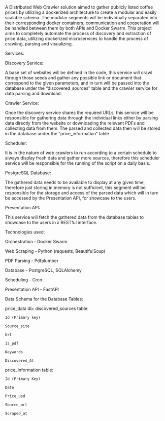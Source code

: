 A Distributed Web Crawler solution aimed to gather publicly listed coffee prices by utilizing a dockerized architecture to create a modular and easily scalable schema. 
The modular segments will be individually separated into their corresponding docker containers, communication and cooperation will be handled between them by both APIs and Docker Swarm. 
This project aims to completely automate the process of discovery and extraction of price data, utilizing dockerized microservices to handle the process of crawling, parsing and visualizing.  

Services: 

Discovery Service: 

A base set of websites will be defined in the code, this service will crawl through those seeds and gather any possible link or document that correspond to the given parameters, 
and in turn will be passed into the database under the “discovered_sources” table and the crawler service for data parsing and download. 

Crawler Service: 

Once the discovery service shares the required URLs, this service will be responsible for gathering data through the individual links either by parsing data directly from the website or downloading 
the relevant PDFs and collecting data from them. The parsed and collected data then will be stored in the database under the “price_information” table 

Scheduler: 

It is in the nature of web crawlers to run according to a certain schedule to always display fresh data and gather more sources, therefore this scheduler service will be responsible 
for the running of the script on a daily basis. 

PostgreSQL Database: 

The gathered data needs to be available to display at any given time, therefore just storing in memory is not sufficient, this segment will be responsible for the storage and access of 
the parsed data which will in turn be accessed by the Presentation API, for showcase to the users. 

Presentation API: 

This service will fetch the gathered data from the database tables to showcase to the users in a RESTful interface. 

 

 

 

Technologies used: 

Orchestration - Docker Swarm 

Web Scraping - Python (requests, BeautifulSoup) 

PDF Parsing - Pdfplumber 

Database - PostgreSQL, SQLAlchemy 

Scheduling - Cron 

Presentation API - FastAPI 


Data Schema for the Database Tables:

price_data db:
  discovered_sources table:
  
    Id (Primary key) 
    
    Source_site 
    
    Url 
    
    Is_pdf 
    
    Keywords 
    
    Discovered_At 

 

  price_information table: 
  
    Id (Primary Key) 
    
    Date 
    
    Price_usd 
    
    Source_url 
    
    Scraped_at 



 

 
